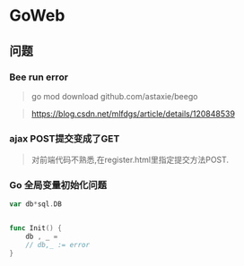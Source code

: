 # GoWeb 

## 问题

### Bee run error

> go mod download github.com/astaxie/beego

> https://blog.csdn.net/mlfdgs/article/details/120848539

### ajax POST提交变成了GET

> 对前端代码不熟悉,在register.html里指定提交方法POST.

### Go 全局变量初始化问题

```go
var db*sql.DB


func Init() {
    db , _ =
    // db,_ := error
}

```


